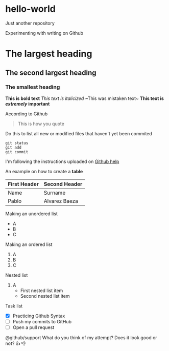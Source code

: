 # hello-world
Just another repository

Experimenting with writing on Github

# The largest heading
## The second largest heading
### The smallest heading

**This is bold text**
*This text is italicized* 
~This was mistaken text~
**This text is _extremely_ important**

According to Github
> This is how you quote

Do this to list all new or modified files that haven't yet been commited
```
git status
git add
git commit
```

I'm following the instructions uploaded on [Github help](help.github.com)

An example on how to create a **table**

First Header | Second Header
-------------|--------------
Name | Surname
Pablo | Alvarez Baeza

Making an unordered list
- A
- B
- C

Making an ordered list
1. A
2. B
3. C

Nested list
1. A
   - First nested list item
   - Second nested list item

Task list
- [x] Practicing Github Syntax
- [ ] Push my commits to GitHub
- [ ] Open a pull request

@github/support What do you think of my attempt?
Does it look good or not?
:+1: :thumbsdown:
